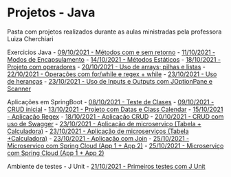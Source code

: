 <h1> Projetos - Java </h1>

<head> Pasta com projetos realizados durante as aulas ministradas pela professora Luiza Cherchiari</head>

<body>
   <p> Exercicios Java
      - <a href="./03 - Methods">09/10/2021 - Métodos com e sem retorno</a>
      - <a href="./04 - Encapsulamento -AcessosPrivadosEPublicos">11/10/2021 - Modos de Encapsulamento</a>
      - <a href="./06 - Methods_Statics">14/10/2021 - Métodos Estáticos</a>
      - <a href="./09 - Java_operadores">18/10/2021 - Projeto com operadores</a>
      - <a href="./10 - Op_Arrays">20/10/2021 - Uso de arrays; pilhas e listas</a>
      - <a href="./12 - Operation_For">22/10/2021 - Operações com for/while e regex + while</a>
      - <a href="./13 - Sobrescrita">23/10/2021 - Uso de heranças</a>
      - <a href="./14 - InputOutput">23/10/2021 - Uso de Inputs e Outputs com JOptionPane e Scanner</a>
   </p> 
   
   <p> Aplicações em SpringBoot
      - <a href="./02- AppClasses">08/10/2021 - Teste de Clases</a>
      - <a href="./02 - AppCrud">09/10/2021 - CRUD inicial</a>
      - <a href="./05 - App.Spring.Datas">13/10/2021 - Projeto com Datas e Class Calendar</a>
      - <a href="./07 - Aplicacao - Regex">15/10/2021 - Aplicação Regex</a>
      - <a href="./08 - Crud">18/10/2021 - Aplicação CRUD</a>
      - <a href="./10 - crud-service">20/10/2021 - CRUD com uso de Swagger</a>
      - <a href="./15-micro_tabela">23/10/2021 - Aplicação de microserviço (Tabela + Calculadora)</a>
      - <a href="./15-micro_calculadora">23/10/2021 - Aplicação de microserviços (Tabela +Calculadora)</a>
      - <a href="./16-join">23/10/2021 - Aplicação com Join</a>
      - <a href="./17-app1-microservices">25/10/2021 - Microserviço com Spring Cloud (App 1 + App 2)</a>
      - <a href="./17-app2-microservices">25/10/2021 - Microserviço com Spring Cloud (App 1 + App 2)</a>
   </p>
   

   <p> Ambiente de testes - J Unit
      - <a href ="./Project_JUnit">21/10/2021 - Primeiros testes com J Unit</a>
   </p>
</body>
